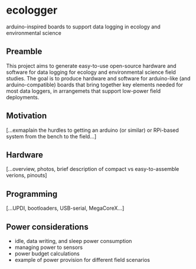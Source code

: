 # ecologger
arduino-inspired boards to support data logging in ecology and environmental science

## Preamble

This project aims to generate easy-to-use open-source hardware and software for data logging for ecology and environmental science field studies.  The goal is to produce hardware and software for arduino-like (and arduino-compatible) boards that bring together key elements needed for most data loggers, in arrangemets that support low-power field deployments.

## Motivation

[...exmaplain the hurdles to getting an arduino (or similar) or RPi-based system from the bench to the field...]

## Hardware

[...overview, photos, brief description of compact vs easy-to-assemble verions, pinouts]

## Programming

[...UPDI, bootloaders, USB-serial, MegaCoreX...]

## Power considerations

- idle, data writing, and sleep power consumption
- managing power to sensors
- power budget calculations
- example of power provision for different field scenarios
